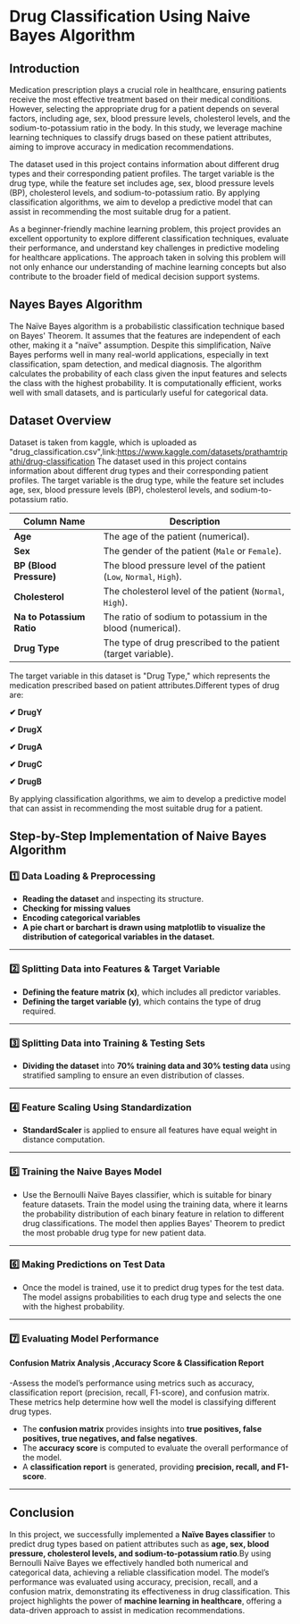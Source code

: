 # Drug Classification Using Naive Bayes Algorithm
## Introduction
Medication prescription plays a crucial role in healthcare, ensuring patients receive the most effective treatment based on their medical conditions. However, selecting the appropriate drug for a patient depends on several factors, including age, sex, blood pressure levels, cholesterol levels, and the sodium-to-potassium ratio in the body. In this study, we leverage machine learning techniques to classify drugs based on these patient attributes, aiming to improve accuracy in medication recommendations.

The dataset used in this project contains information about different drug types and their corresponding patient profiles. The target variable is the drug type, while the feature set includes age, sex, blood pressure levels (BP), cholesterol levels, and sodium-to-potassium ratio. By applying classification algorithms, we aim to develop a predictive model that can assist in recommending the most suitable drug for a patient.

As a beginner-friendly machine learning problem, this project provides an excellent opportunity to explore different classification techniques, evaluate their performance, and understand key challenges in predictive modeling for healthcare applications. The approach taken in solving this problem will not only enhance our understanding of machine learning concepts but also contribute to the broader field of medical decision support systems.
## Nayes Bayes Algorithm
The Naïve Bayes algorithm is a probabilistic classification technique based on Bayes' Theorem. It assumes that the features are independent of each other, making it a "naïve" assumption. Despite this simplification, Naïve Bayes performs well in many real-world applications, especially in text classification, spam detection, and medical diagnosis. The algorithm calculates the probability of each class given the input features and selects the class with the highest probability. It is computationally efficient, works well with small datasets, and is particularly useful for categorical data.
## Dataset Overview
Dataset is taken from kaggle, which is uploaded as "drug_classification.csv",link:https://www.kaggle.com/datasets/prathamtripathi/drug-classification
The dataset used in this project contains information about different drug types and their corresponding patient profiles. The target variable is the drug type, while the feature set includes age, sex, blood pressure levels (BP), cholesterol levels, and sodium-to-potassium ratio. 

| **Column Name**        | **Description**                                              |
|------------------------|--------------------------------------------------------------|
| **Age**               | The age of the patient (numerical).                          |
| **Sex**               | The gender of the patient (`Male` or `Female`).              |
| **BP (Blood Pressure)** | The blood pressure level of the patient (`Low`, `Normal`, `High`). |
| **Cholesterol**       | The cholesterol level of the patient (`Normal`, `High`).     |
| **Na to Potassium Ratio** | The ratio of sodium to potassium in the blood (numerical). |
| **Drug Type**         | The type of drug prescribed to the patient (target variable). |

The target variable in this dataset is "Drug Type," which represents the medication prescribed based on patient attributes.Different types of drug are:

**✔ DrugY**

**✔ DrugX**

**✔ DrugA**

**✔ DrugC**

**✔ DrugB**

By applying classification algorithms, we aim to develop a predictive model that can assist in recommending the most suitable drug for a patient.
##  **Step-by-Step Implementation of Naive Bayes Algorithm**

### **1️⃣ Data Loading & Preprocessing**  
- **Reading the dataset** and inspecting its structure.  
- **Checking for missing values**   
- **Encoding categorical variables**
- **A pie chart or barchart is drawn using matplotlib to visualize the distribution of categorical variables in the dataset.**

---

### **2️⃣ Splitting Data into Features & Target Variable**  
- **Defining the feature matrix (x)**, which includes all predictor variables.  
- **Defining the target variable (y)**, which contains the type of drug required.

---

### **3️⃣ Splitting Data into Training & Testing Sets**  
- **Dividing the dataset** into **70% training data and 30% testing data** using stratified sampling to ensure an even distribution of classes.  

---

### **4️⃣ Feature Scaling Using Standardization**    
- **StandardScaler** is applied to ensure all features have equal weight in distance computation.  

---

### **5️⃣ Training the Naive Bayes Model**  
- Use the Bernoulli Naïve Bayes classifier, which is suitable for binary feature datasets. Train the model using the training data, where it learns the probability distribution of each binary feature in relation to different drug classifications. The model then applies Bayes' Theorem to predict the most probable drug type for new patient data.
---

### **6️⃣ Making Predictions on Test Data**  
- Once the model is trained, use it to predict drug types for the test data. The model assigns probabilities to each drug type and selects the one with the highest probability.  

---

### **7️⃣ Evaluating Model Performance**  

#### **Confusion Matrix Analysis** ,**Accuracy Score & Classification Report**  
-Assess the model’s performance using metrics such as accuracy, classification report (precision, recall, F1-score), and confusion matrix. These metrics help determine how well the model is classifying different drug types.
- The **confusion matrix** provides insights into **true positives, false positives, true negatives, and false negatives**.  
- The **accuracy score** is computed to evaluate the overall performance of the model.  
- A **classification report** is generated, providing **precision, recall, and F1-score**.  

---

## **Conclusion**  
                                    
In this project, we successfully implemented a **Naïve Bayes classifier** to predict drug types based on patient attributes such as **age, sex, blood pressure, cholesterol levels, and sodium-to-potassium ratio**.By using Bernoulli Naïve Bayes we effectively handled both numerical and categorical data, achieving a reliable classification model. The model’s performance was evaluated using accuracy, precision, recall, and a confusion matrix, demonstrating its effectiveness in drug classification. This project highlights the power of **machine learning in healthcare**, offering a data-driven approach to assist in medication recommendations. 
